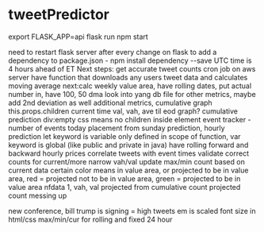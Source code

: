 # tweetPredictor
export FLASK_APP=api
flask run
npm start

need to restart flask server after every change on flask
to add a dependency to package.json - npm install dependency --save
UTC time is 4 hours ahead of ET
Next steps: get accurate tweet counts
cron job on aws server
have function that downloads any users tweet data and calculates moving average
next:calc weekly value area, have rolling dates, put actual number in, have 100, 50 dma
look into yang db file for other metrics, maybe add 2nd deviation as well
additional metrics, cumulative graph
this.props.children
current time val, vah, ave til eod graph?
cumulative prediction
div:empty css means no children inside element
event tracker - number of events today placement
from sunday prediction, hourly prediction
let keyword is variable only defined in scope of function, var keyword is global (like public and private in java)
have rolling forward and backward hourly prices
correlate tweets with event times
validate correct counts for current/more narrow vah/val
update max/min count based on current data
certain color means in value area, or projected to be in value area, red =  projected not to be in value area, green = projected to be in value area
nfdata 1, vah, val projected from cumulative count 
projected count messing up

new conference, bill trump is signing = high tweets
em is scaled font size in html/css
max/min/cur for rolling and fixed 24 hour